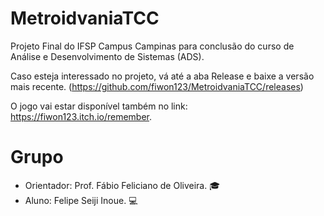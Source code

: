 # MetroidvaniaTCC
Projeto Final do IFSP Campus Campinas para conclusão do curso de Análise e Desenvolvimento de Sistemas (ADS).

Caso esteja interessado no projeto, vá até a aba Release e baixe a versão mais recente. (https://github.com/fiwon123/MetroidvaniaTCC/releases)

O jogo vai estar disponível também no link: https://fiwon123.itch.io/remember.

# Grupo
- Orientador: Prof. Fábio Feliciano de Oliveira. :mortar_board:
- Aluno: Felipe Seiji Inoue. :computer:
